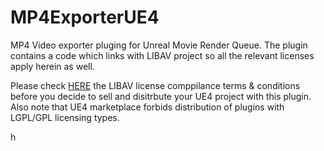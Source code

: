 # MP4ExporterUE4

MP4 Video exporter pluging for Unreal Movie Render Queue.
The plugin contains a code which links with LIBAV project so all the relevant licenses apply herein as well.

Please check [HERE](https://libav.org/legal/) the LIBAV license comppilance terms & conditions before you decide to sell and disitrbute your UE4
project with this plugin. Also note that UE4 marketplace forbids distribution of plugins with LGPL/GPL licensing types.


h



